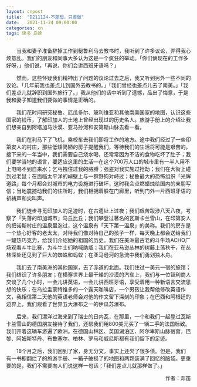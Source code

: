 ```yaml
---
layout: cnpost
title:  "D211124-不差想，只差做"
date:   2021-11-24 09:00:00
categories: cn
tags: 读书 岛读
---
```



&emsp;&emsp;当我和妻子准备辞掉工作到秘鲁利马去教书时，我听到了许多议论，弄得我心烦意乱。我们的朋友和同事大多认为这是一个疯狂的举动。「你们俩现在的工作多好呀，」他们说，「再说，你们会讲西班牙语吗？」

&emsp;&emsp;然而，这些怀疑我们精神出了问题的议论过去之后，我又听到另外一些不同的议论。「几年前我也差点儿到国外去教书的。」「我们曾经也差点儿去了南美。」「我们差点儿就辞职到国外旅行了。」我从他们的话中听到了遗憾，品出了悔意，于是我和妻子知道我们要做的事情是正确的。

&emsp;&emsp;我们花时间研究秘鲁、厄瓜多尔、玻利维亚和其他南美国家的地图，认识这些国家的钱币，了解印加人的土地上曾经出现过的历史名人。旅游手册上的介绍让我们想亲自到阿塔加马沙漠、亚马孙河和安第斯山脉去看一看。

&emsp;&emsp;我们在利马下了飞机，乘校车去我们即将工作的地方。途中我们经过了一些印第安人的村庄，那些低矮简陋的房子提醒我们，等待我们的生活将可能是艰苦的。接下来的一年当中，我们需要自己烧水喝，还常常因为不洁的食物吃坏了肚子；我们要学当地的语言，要适应这里的生活—在这个700万人口的城市里有一半人用不上电喝不到自来水；乞丐拽住过我的胳膊；强盗对我实施过抢劫；我们在大街上碰到过老鼠；在面临太平洋的峭壁上与一群野狗对峙过；秘鲁最大的恐怖组织「光辉道路」每个月都会对城市的电力设施进行破坏，这时我会点燃蜡烛给国内的亲朋写信；当地震撼动我们的住所时，我们相拥着躲在门廊里，听到门外一片西班牙语的祈祷声和尖叫声。

&emsp;&emsp;我们徒步寻觅印加人的足迹时，在古遗址上过夜；我们艰苦跋涉八天八夜，考察了「失落的印加城市」马丘比丘；我们攀登过著名的瓦斯卡兰雪山，在印第安人的把诺斯村庄的温泉里泡过，这个温泉有「天下第一温泉」的美称。我们的房东是一个热心好客的老太太，对待我们像对待自己的孩子一样，每天晚上都会送给我们一罐热巧克力，给我们介绍她的祖国的历史。我们在美洲最古老的斗牛场ACHO广场观看斗牛比赛，为斗牛士们呐喊助威；我们在亚马逊丛林的树藤上荡秋千，在丛林深处还见到了巨大的蜘蛛和蚂蚁；在亚马逊河的急流中我们勇划独木舟。

&emsp;&emsp;我们去了南美洲的其他国家，去了赤道的北面。我们住过一美元一宿的旅馆；我们结识了许多朋友；在横穿世界上最干燥的沙漠的汽车上，我们与一位智利商人交谈了几个小时，一会儿讲英语，一会儿讲西班牙语，享受着用一种新语言交流思想的快乐；在乌拉圭蒙特维多的一个露天咖啡店，一个男孩让我帮他修改英语作文，我相信第二天他的英语老师会对他的作文留下深刻的印象；在巴西和阿根廷的边界上，我们观看了世界五大瀑布之一的伊瓜苏瀑布。

&emsp;&emsp;后来，我们漂洋过海来到了瑞士的日内瓦，在那里，一个和我们一起登过瓦斯卡兰雪山的德国朋友接待了我们，还帮我们用800美元买了一辆二手的法国标致。我们开着这辆车游遍了欧洲。在德国山林区、英国湖泊区、阿尔卑斯山脉宿营，巴黎、阿姆斯特丹、布鲁塞尔、柏林、罗马和威尼斯都有我们留下的足迹。

&emsp;&emsp;18个月之后，我们回到了家，身无分文，事实上还欠了很多债。但是，我们有一书橱翻烂了的旅游手册、一箱子破损了的地图和两颗装满了回忆的脑袋。更重要的是，我们不需要向人们说这样一句话：「我们差点儿就那样做了。」

<p align="right">作者：邓笛</p>



